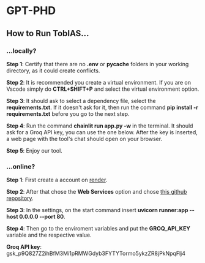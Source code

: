 # GPT-PHD

## **How to Run TobIAS...**

### **...locally?**

**Step 1**: Certify that there are no **.env** or **pycache** folders in your working directory, as it could create conflicts.

**Step 2**: It is recommended you create a virtual environment. If you are on Vscode simply do **CTRL+SHIFT+P** and select the virtual environment option.

**Step 3**: It should ask to select a dependency file, select the **requirements.txt**. If it doesn't ask for it, then run the command  **pip install -r requirements.txt** before you go to the next step.

**Step 4**: Run the command **chainlit run app.py -w** in the terminal. It should ask for a Groq API key, you can use the one below. After the key is inserted, a web page with the tool's chat should open on your browser.

**Step 5**: Enjoy our tool.


### **...online?**

**Step 1**: First create a account on [render](https://render.com/).

**Step 2**: After that chose the **Web Services** option and chose [this github repository](https://github.com/JoaoTML/GPT-PHD).

**Step 3**: In the settings, on the start command insert **uvicorn runner:app --host 0.0.0.0 --port 80**.

**Step 4**: Then go to the enviroment variables and put the **GROQ_API_KEY** variable and the respective value.

**Groq API key**: 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
